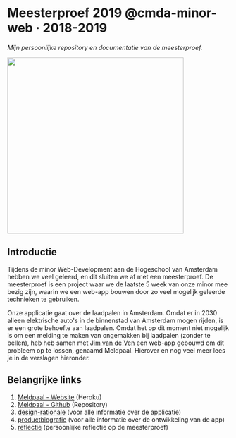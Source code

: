 # Meesterproef 2019 @cmda-minor-web · 2018-2019
_Mijn persoonlijke repository en documentatie van de meesterproef._

<img src="https://i.ibb.co/Lzv6CW9/image.png" height="400px">

##  Introductie
Tijdens de minor Web-Development aan de Hogeschool van Amsterdam hebben we veel geleerd, en dit sluiten we af met een meesterproef. De meesterproef is een project waar we de laatste 5 week van onze minor mee bezig zijn, waarin we een web-app bouwen door zo veel mogelijk geleerde technieken te gebruiken. 

Onze applicatie gaat over de laadpalen in Amsterdam. Omdat er in 2030 alleen elektrische auto's in de binnenstad van Amsterdam mogen rijden, is er een grote behoefte aan laadpalen. Omdat het op dit moment niet mogelijk is om een melding te maken van ongemakken bij laadpalen (zonder te bellen), heb heb samen met [Jim van de Ven](https://github.com/jimvandeven) een web-app gebouwd om dit probleem op te lossen, genaamd Meldpaal. Hierover en nog veel meer lees je in de verslagen hieronder.

## Belangrijke links
1. [Meldpaal - Website](https://laadpalen.herokuapp.com/) (Heroku)
2. [Meldpaal - Github](https://github.com/roobinh/meesterproef-laadpaal) (Repository)
3. [design-rationale](https://laadpaal.gitbook.io/de-meldpaal-design-rationale/) (voor alle informatie over de applicatie)
4. [productbiografie](https://github.com/roobinh/meesterproef-1819/blob/master/verslagen/product-biografie.md) (voor alle informatie over de ontwikkeling van de app)
5. [reflectie](https://github.com/roobinh/meesterproef-1819/blob/master/verslagen/reflectie.md) (persoonlijke reflectie op de meesterproef)